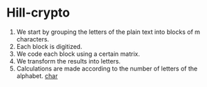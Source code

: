 # Hill-crypto
1. We start by grouping the letters of the plain text into blocks of m characters.
2. Each block is digitized.
3. We code each block using a certain matrix.
4. We transform the results into letters.
5. Calculations are made according to the number of letters of the alphabet. 
[char](screenshots/chars.png)
